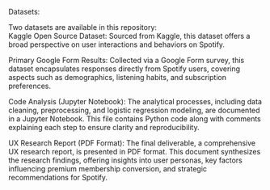 Datasets:   

Two datasets are available in this repository:  
Kaggle Open Source Dataset: Sourced from Kaggle, this dataset offers a broad perspective on user interactions and behaviors on Spotify.  

Primary Google Form Results: Collected via a Google Form survey, this dataset encapsulates responses directly from Spotify users, covering aspects such as demographics, listening habits, and subscription preferences.  

Code Analysis (Jupyter Notebook): The analytical processes, including data cleaning, preprocessing, and logistic regression modeling, are documented in a Jupyter Notebook. This file contains Python code along with comments explaining each step to ensure clarity and reproducibility.  


UX Research Report (PDF Format): The final deliverable, a comprehensive UX research report, is presented in PDF format. This document synthesizes the research findings, offering insights into user personas, key factors influencing premium membership conversion, and strategic recommendations for Spotify.
